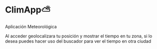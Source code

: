 # ClimApp⛅
Aplicación Meteorológica

Al acceder geolocalizara tu posición y mostrar el tiempo en tu zona, si lo desea puedes hacer uso del buscador para ver el tiempo en otra ciudad
